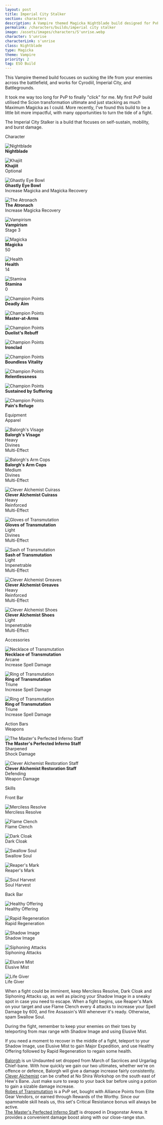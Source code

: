 ```yaml
---
layout: post
title: Imperial City Stalker
section: characters
description: A Vampire themed Magicka Nightblade build designed for PvP, with a focus on leeching life from your enemies.
permalink: /characters/builds/imperial city stalker
image: /assets/images/characters/S'unrise.webp
character: S'unrise
characterLink: s'unrise
class: Nightblade
type: Magicka
theme: Vampire
priority: 2
tag: ESO Build
---
```


<p>This Vampire themed build focuses on sucking the life from your enemies across the battlefield, and works for Cyrodiil, Imperial City, and Battlegrounds.</p>

<p>It took me way too long for PvP to finally "click" for me. My first PvP build utilised the Scion transformation ultimate and just stacking as much Maximum Magicka as I could. More recently, I've found this build to be a little bit more impactful, with many opportunities to turn the tide of a fight.</p>

<p>The Imperial City Stalker is a build that focuses on self-sustain, mobility, and burst damage.</p>

<div class="buildContainer">
    <div class="buildStats">
        <div class="buildTitle">
            Character
        </div>
        <div class="buildClass">
            <p><img src="/assets/images/icons/eso/class/nightblade.webp" alt="Nightblade"><br>
            <span style="font-weight: bold">Nightblade</span></p>
        </div>
        <div class="buildRace">
            <p><img src="/assets/images/icons/blades/race/khajiit.webp" alt="Khajiit"><br>
            <span style="font-weight: bold">Khajiit</span><br>
            Optional</p>
        </div>
        <div class="buildFood">
            <p><img src="/assets/images/icons/eso/food/ghastly eye bowl.webp" alt="Ghastly Eye Bowl"><br>
            <span style="font-weight: bold">Ghastly Eye Bowl</span><br>
            Increase Magicka and Magicka Recovery</p>
        </div>
        <div class="buildMundus">
            <p><img src="/assets/images/icons/eso/mundus/atronach.webp" alt="The Atronach"><br>
            <span style="font-weight: bold">The Atronach</span><br>
            Increase Magicka Recovery</p>
        </div>
        <div class="buildCurse">
            <p><img src="/assets/images/icons/eso/curse/vampire.webp" alt="Vampirism"><br>
            <span style="font-weight: bold">Vampirism</span><br>
            Stage 3</p>
        </div>
        <div class="buildMagicka">
            <p><img src="/assets/images/icons/skyrimtag/magicka.webp" alt="Magicka"><br>
            <span style="font-weight: bold">Magicka</span><br>
            50</p>
        </div>
        <div class="buildHealth">
            <p><img src="/assets/images/icons/skyrimtag/health.webp" alt="Health"><br>
            <span style="font-weight: bold">Health</span><br>
            14</p>
        </div>
        <div class="buildStamina">
            <p><img src="/assets/images/icons/skyrimtag/stamina.webp" alt="Stamina"><br>
            <span style="font-weight: bold">Stamina</span><br>
            0</p>
        </div>
        <div class="buildCP">
            <div class="buildWarfares">
                <div class="buildWarfare">
                    <p><img src="/assets/images/icons/eso/cp.webp" alt="Champion Points"><br>
                    <span style="font-weight: bold">Deadly Aim</span></p>
                </div>
                <div class="buildWarfare">
                    <p><img src="/assets/images/icons/eso/cp.webp" alt="Champion Points"><br>
                    <span style="font-weight: bold">Master-at-Arms</span></p>
                </div>
                <div class="buildWarfare">
                    <p><img src="/assets/images/icons/eso/cp.webp" alt="Champion Points"><br>
                    <span style="font-weight: bold">Duelist's Rebuff</span></p>
                </div>
                <div class="buildWarfare">
                    <p><img src="/assets/images/icons/eso/cp.webp" alt="Champion Points"><br>
                    <span style="font-weight: bold">Ironclad</span></p>
                </div>
            </div>
            <div class="buildFitnesses">
                <div class="buildFitness">
                    <p><img src="/assets/images/icons/eso/cp.webp" alt="Champion Points"><br>
                    <span style="font-weight: bold">Boundless Vitality</span></p>
                </div>
                <div class="buildFitness">
                    <p><img src="/assets/images/icons/eso/cp.webp" alt="Champion Points"><br>
                    <span style="font-weight: bold">Relentlessness</span></p>
                </div>
                <div class="buildFitness">
                    <p><img src="/assets/images/icons/eso/cp.webp" alt="Champion Points"><br>
                    <span style="font-weight: bold">Sustained by Suffering</span></p>
                </div>
                <div class="buildFitness">
                    <p><img src="/assets/images/icons/eso/cp.webp" alt="Champion Points"><br>
                    <span style="font-weight: bold">Pain's Refuge</span></p>
                </div>
            </div>
        </div>
    </div>
</div>

<div class="buildContainer">
    <div class="buildEquipment">
        <div class="buildTitle">
            Equipment
        </div>
        <div class="buildSubtitle">
            Apparel
        </div>
        <div class="buildHelmet">
            <p><img src="/assets/images/icons/eso/armour/balorgh mask.webp" alt="Balorgh's Visage"><br>
            <span style="font-weight: bold">Balorgh's Visage</span><br>
            Heavy<br>
            Divines<br>
            Multi-Effect</p>
        </div>
        <div class="buildShoulders">
            <p><img src="/assets/images/icons/eso/armour/balorgh shoulder.webp" alt="Balorgh's Arm Cops"><br>
            <span style="font-weight: bold">Balorgh's Arm Cops</span><br>
            Medium<br>
            Divines<br>
            Multi-Effect</p>
        </div>
        <div class="buildChest">
            <p><img src="/assets/images/icons/eso/armour/breton heavy chest.webp" alt="Clever Alchemist Cuirass"><br>
            <span style="font-weight: bold">Clever Alchemist Cuirass</span><br>
            Heavy<br>
            Reinforced<br>
            Multi-Effect</p>
        </div>
        <div class="buildHands">
            <p><img src="/assets/images/icons/eso/armour/abah's watch light hands.webp" alt="Gloves of Transmutation"><br>
            <span style="font-weight: bold">Gloves of Transmutation</span><br>
            Light<br>
            Divines<br>
            Multi-Effect</p>
        </div>
        <div class="buildWaist">
            <p><img src="/assets/images/icons/eso/armour/abah's watch light waist.webp" alt="Sash of Transmutation"><br>
            <span style="font-weight: bold">Sash of Transmutation</span><br>
            Light<br>
            Impenetrable<br>
            Multi-Effect</p>
        </div>
        <div class="buildLegs">
            <p><img src="/assets/images/icons/eso/armour/breton heavy legs.webp" alt="Clever Alchemist Greaves"><br>
            <span style="font-weight: bold">Clever Alchemist Greaves</span><br>
            Heavy<br>
            Reinforced<br>
            Multi-Effect</p>
        </div>
        <div class="buildFeet">
            <p><img src="/assets/images/icons/eso/armour/breton light feet.webp" alt="Clever Alchemist Shoes"><br>
            <span style="font-weight: bold">Clever Alchemist Shoes</span><br>
            Light<br>
            Impenetrable<br>
            Multi-Effect</p>
        </div>
        <div class="buildSubtitle">
            Accessories
        </div>
        <div class="buildNecklace">
            <p><img src="/assets/images/icons/eso/jewellery/necklace.webp" alt="Necklace of Transmutation"><br>
            <span style="font-weight: bold">Necklace of Transmutation</span><br>
            Arcane<br>
            Increase Spell Damage</p>
        </div>
        <div class="buildRing1">
            <p><img src="/assets/images/icons/eso/jewellery/ring.webp" alt="Ring of Transmutation"><br>
            <span style="font-weight: bold">Ring of Transmutation</span><br>
            Triune<br>
            Increase Spell Damage</p>
        </div>
        <div class="buildRing2">
            <p><img src="/assets/images/icons/eso/jewellery/ring.webp" alt="Ring of Transmutation"><br>
            <span style="font-weight: bold">Ring of Transmutation</span><br>
            Triune<br>
            Increase Spell Damage</p>
        </div>
    </div>
    <div class="actionBar">
        <div class="buildTitle">
            Action Bars
        </div>
        <div class="buildSubtitle">
            Weapons
        </div>
        <div class="buildWeapon1">
            <p><img src="/assets/images/icons/eso/weapons/dunmer staff.webp" alt="The Master's Perfected Inferno Staff"><br>
            <span style="font-weight: bold">The Master's Perfected Inferno Staff</span><br>
            Sharpened<br>
            Shock Damage</p>
        </div>
        <div class="buildWeapon2">
            <p><img src="/assets/images/icons/eso/weapons/breton staff.webp" alt="Clever Alchemist Restoration Staff"><br>
            <span style="font-weight: bold">Clever Alchemist Restoration Staff</span><br>
            Defending<br>
            Weapon Damage</p>
        </div>
        <div class="buildSubtitle">
            Skills
        </div>
        <div class="actionBar1">
            <div class="actionBarTitle">
                <p>Front Bar</p>
            </div>
            <div class="skill">
                <p><img src="/assets/images/icons/eso/skills/merciless resolve.webp" alt="Merciless Resolve"><br>
                Merciless Resolve</p>
            </div>
            <div class="skill">
                <p><img src="/assets/images/icons/eso/skills/flame clench.webp" alt="Flame Clench"><br>
                Flame Clench</p>
            </div>
            <div class="skill">
                <p><img src="/assets/images/icons/eso/skills/dark cloak.webp" alt="Dark Cloak"><br>
                Dark Cloak</p>
            </div>
            <div class="skill">
                <p><img src="/assets/images/icons/eso/skills/swallow soul.webp" alt="Swallow Soul"><br>
                Swallow Soul</p>
            </div>
            <div class="skill">
                <p><img src="/assets/images/icons/eso/skills/reaper's mark.webp" alt="Reaper's Mark"><br>
                Reaper's Mark</p>
            </div>
            <div class="ultimate">
                <p><img src="/assets/images/icons/eso/skills/soul harvest.webp" alt="Soul Harvest"><br>
                Soul Harvest</p>
            </div>
        </div>
        <div class="actionBar2">
            <div class="actionBarTitle">
                <p>Back Bar</p>
            </div>
            <div class="skill">
                <p><img src="/assets/images/icons/eso/skills/healthy offering.webp" alt="Healthy Offering"><br>
                Healthy Offering</p>
            </div>
            <div class="skill">
                <p><img src="/assets/images/icons/eso/skills/rapid regeneration.webp" alt="Rapid Regeneration"><br>
                Rapid Regeneration</p>
            </div>
            <div class="skill">
                <p><img src="/assets/images/icons/eso/skills/shadow image.webp" alt="Shadow Image"><br>
                Shadow Image</p>
            </div>
            <div class="skill">
                <p><img src="/assets/images/icons/eso/skills/siphoning attacks.webp" alt="Siphoning Attacks"><br>
                Siphoning Attacks</p>
            </div>
            <div class="skill">
                <p><img src="/assets/images/icons/eso/skills/elusive mist.webp" alt="Elusive Mist"><br>
                Elusive Mist</p>
            </div>
            <div class="ultimate">
                <p><img src="/assets/images/icons/eso/skills/life giver.webp" alt="Life Giver"><br>
                Life Giver</p>
            </div>
        </div>
    </div>
</div>

<p style="clear: both">When a fight could be imminent, keep Merciless Resolve, Dark Cloak and Siphoning Attacks up, as well as placing your Shadow Image in a sneaky spot in case you need to escape. When a fight begins, use Reaper's Mark on your target and use Flame Clench every 4 attacks to increase your Spell Damage by 600, and fire Assassin's Will whenever it's ready. Otherwise, spam Swallow Soul.</p>
<p>During the fight, remember to keep your enemies on their toes by teleporting from max range with Shadow Image and using Elusive Mist.</p>
<p>If you need a moment to recover in the middle of a fight, teleport to your Shadow Image, use Elusive Mist to gain Major Expedition, and use Healthy Offering followed by Rapid Regeneration to regain some health.</p>

    
<p><a target="_blank" href="https://en.uesp.net/wiki/Online:Balorgh_(set)">Balorgh</a> is un Undaunted set dropped from March of Sacriices and Urgarlag Chief-bane. With how quickly we gain our two ultimates, whether we're on offence or defence, Balorgh will give a damage increase fairly consistently.<br>
<a target="_blank" href="https://en.uesp.net/wiki/Online:Clever_Alchemist">Clever Alchemist</a> can be crafted at No Shira Workshop on the south east of Hew's Bane. Just make sure to swap to your back bar before using a potion to gain a sizable damage increase.<br>
<a target="_blank" href="https://en.uesp.net/wiki/Online:Robes_of_Transmutation">Robes of Transmutation</a> is a PvP set, bought with Alliance Points from Elite Gear Vendors, or earned through Rewards of the Worthy. Since our spammable skill heals us, this set's Critical Resistance bonus will always be active.<br>
<a target="_blank" href="https://en.uesp.net/wiki/Online:Perfected_Destructive_Impact">The Master's Perfected Inferno Staff</a> is dropped in Dragonstar Arena. It provides a convenient damage boost along with our close-range stun.</p>
